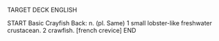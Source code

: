 TARGET DECK
ENGLISH

START
Basic
Crayfish
Back: n. (pl. Same) 1 small lobster-like freshwater crustacean. 2 crawfish. [french crevice]
END
